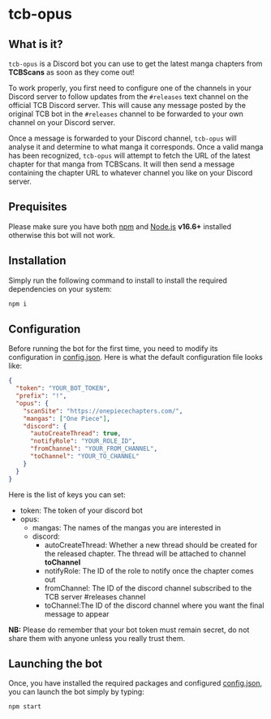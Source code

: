 # tcb-opus

## What is it?

`tcb-opus` is a Discord bot you can use to get the latest manga chapters from **TCBScans** as soon as they come out!

To work properly, you first need to configure one of the channels in your Discord server to follow updates from the `#releases` text channel on the official TCB Discord server. This will cause any message posted by the original TCB bot in the `#releases` channel to be forwarded to your own channel on your Discord server.

Once a message is forwarded to your Discord channel, `tcb-opus` will analyse it and determine to what manga it corresponds. Once a valid manga has been recognized, `tcb-opus` will attempt to fetch the URL of the latest chapter for that manga from TCBScans. It will then send a message containing the chapter URL to whatever channel you like on your Discord server.

## Prequisites

Please make sure you have both [npm](https://www.npmjs.com/) and [Node.js](https://nodejs.org/) **v16.6+** installed otherwise this bot will not work.

## Installation

Simply run the following command to install to install the required dependencies on your system:

```sh
npm i
```

## Configuration

Before running the bot for the first time, you need to modify its configuration in [config.json](config.json). Here is what the default configuration file looks like:

```json
{
  "token": "YOUR_BOT_TOKEN",
  "prefix": "!",
  "opus": {
    "scanSite": "https://onepiecechapters.com/",
    "mangas": ["One Piece"],
    "discord": {
      "autoCreateThread": true,
      "notifyRole": "YOUR_ROLE_ID",
      "fromChannel": "YOUR_FROM_CHANNEL",
      "toChannel": "YOUR_TO_CHANNEL"
    }
  }
}
```

Here is the list of keys you can set:

- token: The token of your discord bot
- opus:
  - mangas: The names of the mangas you are interested in
  - discord:
    - autoCreateThread: Whether a new thread should be created for the released chapter. The thread will be attached to channel **toChannel**
    - notifyRole: The ID of the role to notify once the chapter comes out
    - fromChannel: The ID of the discord channel subscribed to the TCB server #releases channel
    - toChannel:The ID of the discord channel where you want the final message to appear

**NB:** Please do remember that your bot token must remain secret, do not share them with anyone unless you really trust them.

## Launching the bot

Once, you have installed the required packages and configured [config.json](config.json), you can launch the bot simply by typing:

```
npm start
```
